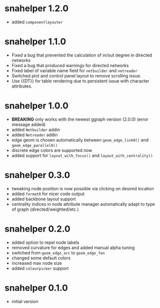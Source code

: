 # snahelper 1.2.0

* added `componentlayouter`

# snahelper 1.1.0

* Fixed a bug that prevented the calculation of in/out degree in directed networks  
* Fixed a bug that produced warnings for directed networks
* Fixed label of variable name field for `netbuilder` and `netreader`
* Switched plot and control panel layout to remove scrolling issue. 
* Use {{DT}} for table rendering due to persistent issue with character attributes.

# snahelper 1.0.0

* **BREAKING** only works with the newest ggraph version (2.0.0) (error message added)
* added `Netbuilder` addin
* added `Netreader` addin
* edge geom is chosen automatically between `geom_edge_link0()` and `geom_edge_parallel0()`
* discrete edge colors are supported now
* added support for `layout_with_focus()` and `layout_with_centrality()`

# snahelper 0.3.0

* tweaking node position is now possible via clicking on desired location
* added `formatR` for nicer code output
* added backbone layout support
* centrality indices in node attribute manager automatically adapt to type of graph (directed/weighted/etc.)

# snahelper 0.2.0

* added option to repel node labels
* removed curvature for edges and added manual alpha tuning
* switched from `geom_edge_arc` to `geom_edge_fan`
* changed some default colors
* increased max node size
* added `colourpicker` support

# snahelper 0.1.0

* initial version
